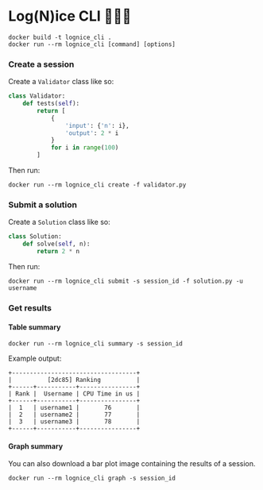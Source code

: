 # Log(N)ice CLI 🚀🚀🚀

```
docker build -t lognice_cli .
docker run --rm lognice_cli [command] [options]
```

### Create a session

Create a `Validator` class like so:

```python
class Validator:
    def tests(self):
        return [
            {
                'input': {'n': i},
                'output': 2 * i
            }
            for i in range(100)
        ]

```

Then run:

```shell
docker run --rm lognice_cli create -f validator.py
```

### Submit a solution

Create a `Solution` class like so:

```python
class Solution:
    def solve(self, n):
        return 2 * n
```

Then run:

```shell
docker run --rm lognice_cli submit -s session_id -f solution.py -u username
```

### Get results

#### Table summary

```shell
docker run --rm lognice_cli summary -s session_id
```

Example output:

```
+-----------------------------------+
|          [2dc85] Ranking          |
+------+-----------+----------------+
| Rank |  Username | CPU Time in us |
+------+-----------+----------------+
|  1   | username1 |       76       |
|  2   | username2 |       77       |
|  3   | username3 |       78       |
+------+-----------+----------------+
```

#### Graph summary

You can also download a bar plot image containing the results of a session.

```shell
docker run --rm lognice_cli graph -s session_id
```
